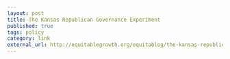 ```yaml
---
layout: post
title: The Kansas Republican Governance Experiment
published: true
tags: policy
category: link
external_url: http://equitablegrowth.org/equitablog/the-kansas-republican-governance-experiment-or-is-that-governance-experiment-or-is-that-governance-experiment/
---
```

